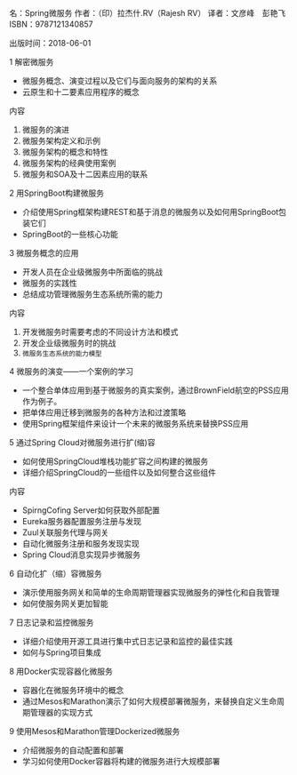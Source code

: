名：Spring微服务
作者：（印）拉杰什.RV（Rajesh RV）
译者：文彦峰　彭艳飞
ISBN：9787121340857

出版时间：2018-06-01





1 解密微服务

* 微服务概念、演变过程以及它们与面向服务的架构的关系
* 云原生和十二要素应用程序的概念

内容

1. 微服务的演进
2. 微服务架构定义和示例
3. 微服务架构的概念和特性
4. 微服务架构的经典使用案例
5. 微服务和SOA及十二因素应用的联系



2 用SpringBoot构建微服务

* 介绍使用Spring框架构建REST和基于消息的微服务以及如何用SpringBoot包装它们
* SpringBoot的一些核心功能



3 微服务概念的应用

* 开发人员在企业级微服务中所面临的挑战
* 微服务的实践性
* 总结成功管理微服务生态系统所需的能力

内容

1. 开发微服务时需要考虑的不同设计方法和模式
2. 开发企业级微服务时的挑战
3. `微服务生态系统的能力模型`

4 微服务的演变——一个案例的学习

* 一个整合单体应用到基于微服务的真实案例，通过BrownField航空的PSS应用作为例子。
* 把单体应用迁移到微服务的各种方法和过渡策略
* 使用Spring框架组件来设计一个未来的微服务系统来替换PSS应用



5 通过Spring Cloud对微服务进行扩(缩)容

* 如何使用SpringCloud堆栈功能扩容之间构建的微服务
* 详细介绍SpringCloud的一些组件以及如何整合这些组件

内容

* SpirngCofing Server如何获取外部配置
* Eureka服务器配置服务注册与发现
* Zuul关联服务代理与网关
* 自动化微服务注册和服务发现实现
* Spring Cloud消息实现异步微服务

6 自动化扩（缩）容微服务

* 演示使用服务网关和简单的生命周期管理器实现微服务的弹性化和自我管理
* 如何使服务网关更加智能

7 日志记录和监控微服务

* 详细介绍使用开源工具进行集中式日志记录和监控的最佳实践
* 如何与Spring项目集成

8 用Docker实现容器化微服务

* 容器化在微服务环境中的概念
* 通过Mesos和Marathon演示了如何大规模部署微服务，来替换自定义生命周期管理器的实现方式



9 使用Mesos和Marathon管理Dockerized微服务

* 介绍微服务的自动配置和部署
* 学习如何使用Docker容器将构建的微服务进行大规模部署